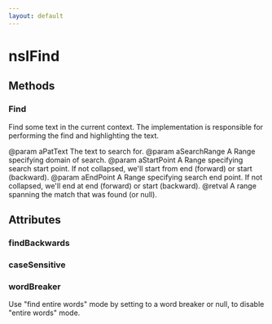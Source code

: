 ```yaml
---
layout: default
---
```


# nsIFind #

## Methods ##

### Find ###

Find some text in the current context. The implementation is
responsible for performing the find and highlighting the text.

@param aPatText     The text to search for.
@param aSearchRange A Range specifying domain of search.
@param aStartPoint  A Range specifying search start point.
                    If not collapsed, we'll start from
                    end (forward) or start (backward).
@param aEndPoint    A Range specifying search end point.
                    If not collapsed, we'll end at
                    end (forward) or start (backward).
@retval             A range spanning the match that was found (or null).


## Attributes ##

### findBackwards ###

### caseSensitive ###

### wordBreaker ###

Use "find entire words" mode by setting to a word breaker
or null, to disable "entire words" mode.

